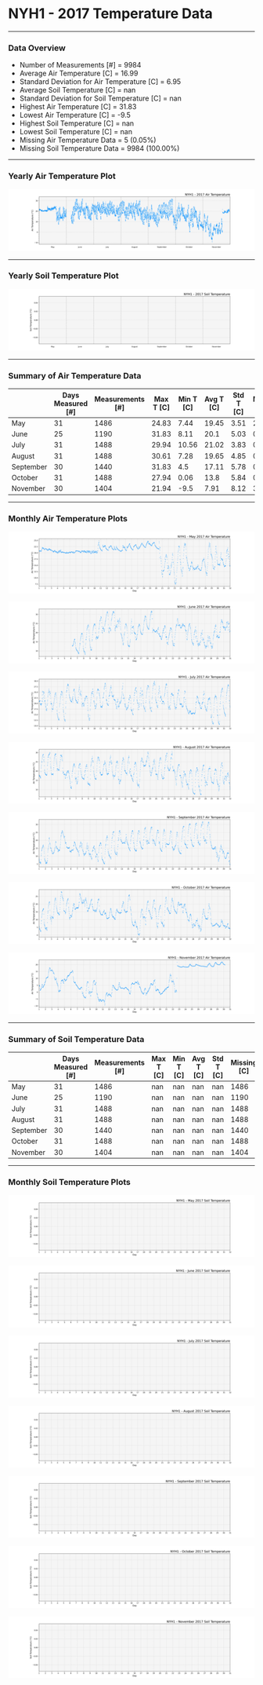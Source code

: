 # NYH1 - 2017 Temperature Data

***

### Data Overview

- Number of Measurements [#] = 9984
- Average Air Temperature [C] = 16.99
- Standard Deviation for Air Temperature [C] = 6.95
- Average Soil Temperature [C] = nan
- Standard Deviation for Soil Temperature [C] = nan
- Highest Air Temperature [C] = 31.83
- Lowest Air Temperature [C] = -9.5
- Highest Soil Temperature [C] = nan
- Lowest Soil Temperature [C] = nan
- Missing Air Temperature Data = 5 (0.05%)
- Missing Soil Temperature Data = 9984 (100.00%)

***

### Yearly Air Temperature Plot

![](2017_Air_Temperature_Scatter_Plot.png)

***

### Yearly Soil Temperature Plot

![](2017_Soil_Temperature_Scatter_Plot.png)

***

### Summary of Air Temperature Data

|           |   Days Measured [#] |   Measurements [#] |   Max T [C] |   Min T [C] |   Avg T [C] |   Std T [C] |   Missing [C] |   Missing [%] |
|-----------|---------------------|--------------------|-------------|-------------|-------------|-------------|---------------|---------------|
| May       |                  31 |               1486 |       24.83 |        7.44 |       19.45 |        3.51 |             2 |          0.13 |
| June      |                  25 |               1190 |       31.83 |        8.11 |       20.1  |        5.03 |             0 |          0    |
| July      |                  31 |               1488 |       29.94 |       10.56 |       21.02 |        3.83 |             0 |          0    |
| August    |                  31 |               1488 |       30.61 |        7.28 |       19.65 |        4.85 |             0 |          0    |
| September |                  30 |               1440 |       31.83 |        4.5  |       17.11 |        5.78 |             0 |          0    |
| October   |                  31 |               1488 |       27.94 |        0.06 |       13.8  |        5.84 |             0 |          0    |
| November  |                  30 |               1404 |       21.94 |       -9.5  |        7.91 |        8.12 |             3 |          0.21 |

***

### Monthly Air Temperature Plots

![](05_2017_Air_Temperature_Scatter_Plot.png)

![](06_2017_Air_Temperature_Scatter_Plot.png)

![](07_2017_Air_Temperature_Scatter_Plot.png)

![](08_2017_Air_Temperature_Scatter_Plot.png)

![](09_2017_Air_Temperature_Scatter_Plot.png)

![](10_2017_Air_Temperature_Scatter_Plot.png)

![](11_2017_Air_Temperature_Scatter_Plot.png)

***

### Summary of Soil Temperature Data

|           |   Days Measured [#] |   Measurements [#] |   Max T [C] |   Min T [C] |   Avg T [C] |   Std T [C] |   Missing [C] |   Missing [%] |
|-----------|---------------------|--------------------|-------------|-------------|-------------|-------------|---------------|---------------|
| May       |                  31 |               1486 |         nan |         nan |         nan |         nan |          1486 |           100 |
| June      |                  25 |               1190 |         nan |         nan |         nan |         nan |          1190 |           100 |
| July      |                  31 |               1488 |         nan |         nan |         nan |         nan |          1488 |           100 |
| August    |                  31 |               1488 |         nan |         nan |         nan |         nan |          1488 |           100 |
| September |                  30 |               1440 |         nan |         nan |         nan |         nan |          1440 |           100 |
| October   |                  31 |               1488 |         nan |         nan |         nan |         nan |          1488 |           100 |
| November  |                  30 |               1404 |         nan |         nan |         nan |         nan |          1404 |           100 |

***

### Monthly Soil Temperature Plots

![](05_2017_Soil_Temperature_Scatter_Plot.png)

![](06_2017_Soil_Temperature_Scatter_Plot.png)

![](07_2017_Soil_Temperature_Scatter_Plot.png)

![](08_2017_Soil_Temperature_Scatter_Plot.png)

![](09_2017_Soil_Temperature_Scatter_Plot.png)

![](10_2017_Soil_Temperature_Scatter_Plot.png)

![](11_2017_Soil_Temperature_Scatter_Plot.png)

